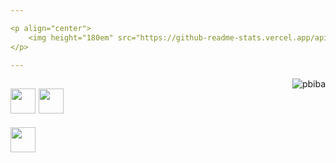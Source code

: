 ```yaml
---

<p align="center">
    <img height="180em" src="https://github-readme-stats.vercel.app/api?username=milanskyyy&show_icons=true&theme=algolia&include_all_commits=true&count_private=true"/>
</p>

---
```

<img alt="pbiba" src="https://discord.c99.nl/widget/theme-4/910529879701860442.png" align="right"/>

<code><img height="40" src="https://brandslogos.com/wp-content/uploads/images/large/java-logo-1.png"></code>
<code><img height="40" src="https://brandslogos.com/wp-content/uploads/images/c-logo.png"></code>
---
<code><img height="40" href="https://vk.com/milanskyyy" src="https://brandslogos.com/wp-content/uploads/images/large/vk-logo.png"></code>

